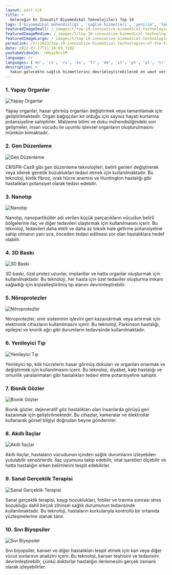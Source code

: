 ```yaml
---
layout: post.njk
title: >
  Geleceğin En İnovatif Biyomedikal Teknolojileri Top 10
tags: ['biyomedikal mühendisliği', 'sağlık hizmetleri', 'yenilik', 'teknoloji']
featuredImageSmall: /_images/t/top-10-innovative-biomedical-technologies-of-the-future-cover-tr-small.webp
featuredImageMedium: /_images/t/top-10-innovative-biomedical-technologies-of-the-future-cover-tr-medium.webp
featuredImageLarge: /_images/t/top-10-innovative-biomedical-technologies-of-the-future-cover-tr-large.webp
permalink: /tr/2023/top-10-innovative-biomedical-technologies-of-the-future.html
date: 2023-07-17T11:18:03.710Z
youtubeVideoId: _nMzqiRcs1M
language: tr
languages: ['en', 'ru', 'ro', 'es', 'fr', 'de', 'it', 'pt', 'pl', 'tr']
description: >
  Yakın gelecekte sağlık hizmetlerini devrimleştirebilecek en umut verici ve yenilikçi biyomedikal teknolojileri keşfedin.
---
```


### 1. Yapay Organlar

![Yapay Organlar](/_images/e/eedc96890b67811aedff78094a0d49a4-medium.webp)

Yapay organlar, hasar görmüş organları değiştirmek veya tamamlamak için geliştirilmektedir. Organ bağışçıları kıt olduğu için sayısız hayatı kurtarma potansiyeline sahiptirler. Malzeme bilimi ve doku mühendisliğindeki son gelişmeler, insan vücudu ile uyumlu işlevsel organların oluşturulmasını mümkün kılmaktadır.

### 2. Gen Düzenleme

![Gen Düzenleme](/_images/c/c26b369f6ce2d081eac4adc2008a9acf-medium.webp)

CRISPR-Cas9 gibi gen düzenleme teknolojileri, belirli genleri değiştirerek veya silerek genetik bozuklukları tedavi etmek için kullanılmaktadır. Bu teknoloji, kistik fibroz, orak hücre anemisi ve Huntington hastalığı gibi hastalıkları potansiyel olarak tedavi edebilir.

### 3. Nanotıp

![Nanotıp](/_images/d/d028022a35a16390efe64b707765762b-medium.webp)

Nanotıp, nanopartiküller adı verilen küçük parçacıkların vücudun belirli bölgelerine ilaç ve diğer tedavileri ulaştırmak için kullanılmasını içerir. Bu teknoloji, tedavileri daha etkili ve daha az toksik hale getirme potansiyeline sahip olmanın yanı sıra, önceden tedavi edilmesi zor olan hastalıklara hedef olabilir.

### 4. 3D Baskı

![3D Baskı](/_images/4/4f83d6a41c05efd030e109fefefacf2f-medium.webp)

3D baskı, özel protez uzuvlar, implantlar ve hatta organlar oluşturmak için kullanılmaktadır. Bu teknoloji, her hasta için özel tedaviler oluşturma imkanı sağladığı için kişiselleştirilmiş tıp alanını devrimleştirebilir.

### 5. Nöroprotezler

![Nöroprotezler](/_images/b/ba3b796d3d10a792aa2377a52d3fab1c-medium.webp)

Nöroprotezler, sinir sisteminin işlevini geri kazandırmak veya artırmak için elektronik cihazların kullanılmasını içerir. Bu teknoloji, Parkinson hastalığı, epilepsi ve kronik ağrı gibi durumların tedavisinde kullanılmaktadır.

### 6. Yenileyici Tıp

![Yenileyici Tıp](/_images/2/23136bdc1e511c8444b7d099d4016c60-medium.webp)

Yenileyici tıp, kök hücrelerin hasar görmüş dokuları ve organları onarmak ve değiştirmek için kullanılmasını içerir. Bu teknoloji, diyabet, kalp hastalığı ve omurilik yaralanmaları gibi hastalıkları tedavi etme potansiyeline sahiptir.

### 7. Bionik Gözler

![Bionik Gözler](/_images/2/2d65ee8215e64b73c10bc69f057cf4b2-medium.webp)

Bionik gözler, dejeneratif göz hastalıkları olan insanlarda görüşü geri kazanmak için geliştirilmektedir. Bu cihazlar, kameralar ve elektrotlar kullanarak görsel bilgiyi doğrudan beyne gönderirler.

### 8. Akıllı İlaçlar

![Akıllı İlaçlar](/_images/d/dac136acffcf16c91c9a4e63be6d7ea0-medium.webp)

Akıllı ilaçlar, hastaların vücudunun içinden sağlık durumlarını izleyebilen yutulabilir sensörlerdir. İlaç uyumunu takip edebilir, vital işaretleri ölçebilir ve hatta hastalığın erken belirtilerini tespit edebilirler.

### 9. Sanal Gerçeklik Terapisi

![Sanal Gerçeklik Terapisi](/_images/6/6b50e56f6b8499869eee5bb61b46a3f9-medium.webp)

Sanal gerçeklik terapisi, kaygı bozuklukları, fobiler ve travma sonrası stres bozukluğu dahil birçok zihinsel sağlık durumunun tedavisinde kullanılmaktadır. Bu teknoloji, hastaların korkularıyla kontrollü bir ortamda yüzleşmelerine olanak tanır.

### 10. Sıvı Biyopsiler

![Sıvı Biyopsiler](/_images/b/b8a1b78d44bc67e4bff8e7777034cc84-medium.webp)

Sıvı biyopsiler, kanser ve diğer hastalıkları tespit etmek için kan veya diğer vücut sıvılarının analizini içerir. Bu teknoloji, kanser teşhisini ve tedavisini devrimleştirebilir, çünkü doktorlar hastalığın ilerlemesini gerçek zamanlı olarak izleyebilirler.

